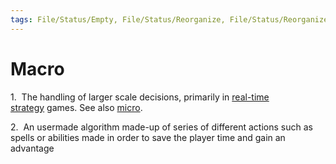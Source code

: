 ```yaml
---
tags: File/Status/Empty, File/Status/Reorganize, File/Status/Reorganize, File/Status/Recategorize, File/Status/Summarize, File/Status/Structuralize
---
```


# Macro


1.  The handling of larger scale decisions, primarily in [real-time strategy](https://en.wikipedia.org/wiki/Glossary_of_video_game_terms#real-time_strategy) games. See also [micro](https://en.wikipedia.org/wiki/Glossary_of_video_game_terms#micro).

2.  An usermade algorithm made-up of series of different actions such as spells or abilities made in order to save the player time and gain an advantage


